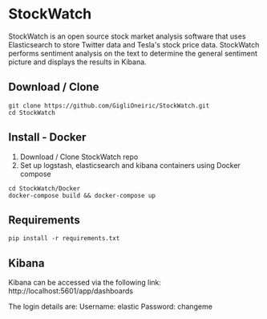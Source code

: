 # StockWatch

StockWatch is an open source stock market analysis software that uses Elasticsearch to store Twitter data and Tesla's stock price data. StockWatch performs sentiment analysis on the text to determine the general sentiment picture and displays the results in Kibana. 

## Download / Clone
```
git clone https://github.com/GigliOneiric/StockWatch.git
cd StockWatch
```
## Install - Docker
1. Download / Clone StockWatch repo 
2. Set up logstash, elasticsearch and kibana containers using Docker compose

```
cd StockWatch/Docker
docker-compose build && docker-compose up
```

## Requirements
```
pip install -r requirements.txt
```

## Kibana
Kibana can be accessed via the following link:
http://localhost:5601/app/dashboards

The login details are:
Username: elastic
Password: changeme

